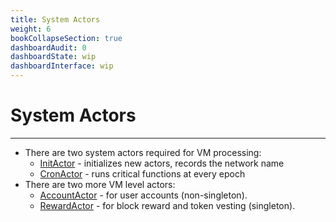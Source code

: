 ```yaml
---
title: System Actors
weight: 6
bookCollapseSection: true
dashboardAudit: 0
dashboardState: wip
dashboardInterface: wip
---
```


# System Actors
---

- There are two system actors required for VM processing:
  - [InitActor](init_actor.md) - initializes new actors, records the network name
  - [CronActor](cron_actor.md) - runs critical functions at every epoch
- There are two more VM level actors:
  - [AccountActor](account_actor.md) - for user accounts (non-singleton).
  - [RewardActor](reward_actor.md) - for block reward and token vesting (singleton).
